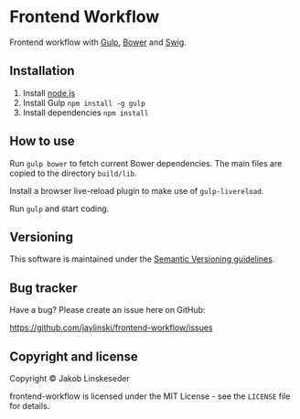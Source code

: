 Frontend Workflow
=================

Frontend workflow with [Gulp](https://github.com/gulpjs/gulp), [Bower](https://github.com/bower/bower) and [Swig](https://github.com/paularmstrong/swig).


Installation
------------

1. Install [node.js](http://nodejs.org/)
2. Install Gulp `npm install -g gulp`
3. Install dependencies `npm install`


How to use
----------

Run `gulp bower` to fetch current Bower dependencies. The main files are copied to the directory `build/lib`.

Install a browser live-reload plugin to make use of `gulp-livereload`.

Run `gulp` and start coding.


Versioning
----------

This software is maintained under the [Semantic Versioning guidelines](http://semver.org/).


Bug tracker
-----------

Have a bug? Please create an issue here on GitHub:

https://github.com/jaylinski/frontend-workflow/issues


Copyright and license
---------------------

Copyright &copy; Jakob Linskeseder

frontend-workflow is licensed under the MIT License - see the `LICENSE` file for details.
